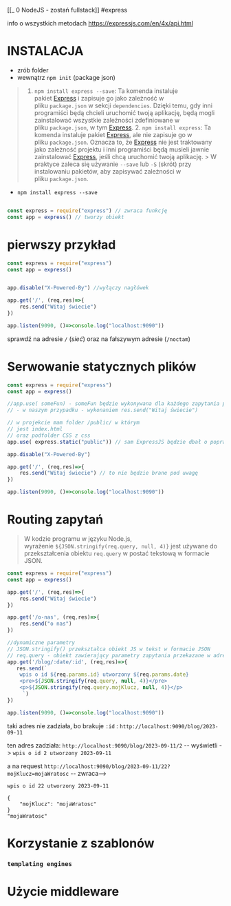 [[_ 0 NodeJS - zostań fullstack]]
#express 

info o wszystkich metodach https://expressjs.com/en/4x/api.html


# INSTALACJA
- zrób folder
- wewnątrz `npm init` (package json)
>1. `npm install express --save`: Ta komenda instaluje pakiet [Express](https://www.google.com/search?q=Express) i zapisuje go jako zależność w pliku `package.json` w sekcji `dependencies`. Dzięki temu, gdy inni programiści będą chcieli uruchomić twoją aplikację, będą mogli zainstalować wszystkie zależności zdefiniowane w pliku `package.json`, w tym [Express](https://www.google.com/search?q=Express).
    2. `npm install express`: Ta komenda instaluje pakiet [Express](https://www.google.com/search?q=Express), ale nie zapisuje go w pliku `package.json`. Oznacza to, że [Express](https://www.google.com/search?q=Express) nie jest traktowany jako zależność projektu i inni programiści będą musieli jawnie zainstalować [Express](https://www.google.com/search?q=Express), jeśli chcą uruchomić twoją aplikację.
    >
> W praktyce zaleca się używanie `--save` lub `-S` (skrót) przy instalowaniu pakietów, aby zapisywać zależności w pliku `package.json`.


- `npm install express --save`

```js

const express = require("express") // zwraca funkcję
const app = express() // tworzy obiekt

```


# pierwszy przykład
```js
const express = require("express")
const app = express()


app.disable("X-Powered-By") //wyłączy nagłówek

app.get('/', (req,res)=>{
    res.send("Witaj świecie")
})

app.listen(9090, ()=>console.log("localhost:9090"))
```
sprawdź na adresie `/` (*sieć*) oraz na fałszywym adresie (`/noctam`)

# Serwowanie statycznych plików
```js
const express = require("express")
const app = express()

//app.use( someFun) - someFun będzie wykonywana dla każdego zapytania przed
// - w naszym przypadku - wykonaniem res.send("Witaj świecie")

// w projekcie mam folder /public/ w którym
// jest index.html
// oraz podfolder CSS z css
app.use( express.static("public")) // sam ExpressJS będzie dbał o poprawne typy MIM

app.disable("X-Powered-By")

app.get('/', (req,res)=>{
    res.send("Witaj świecie") // to nie będzie brane pod uwagę
})  

app.listen(9090, ()=>console.log("localhost:9090"))
```

# Routing zapytań
>W kodzie programu w języku Node.js, wyrażenie `${JSON.stringify(req.query, null, 4)}` jest używane do przekształcenia obiektu `req.query` w postać tekstową w formacie JSON.
```js
const express = require("express")
const app = express()

app.get('/', (req,res)=>{
    res.send("Witaj świecie")
})

app.get('/o-nas', (req,res)=>{
    res.send("o nas")
})

//dynamiczne parametry
// JSON.stringify() przekształca obiekt JS w tekst w formacie JSON
// req.query - obiekt zawierający parametry zapytania przekazane w adresie URL
app.get('/blog/:date/:id', (req,res)=>{
   res.send(`
    wpis o id ${req.params.id} utworzony ${req.params.date}
    <pre>${JSON.stringify(req.query, null, 4)}</pre>
    <p>${JSON.stringify(req.query.mojKlucz, null, 4)}</p>     
     `)
})

app.listen(9090, ()=>console.log("localhost:9090"))
```
taki adres nie zadziała, bo brakuje `:id` : `http://localhost:9090/blog/2023-09-11`

ten adres zadziała:
`http://localhost:9090/blog/2023-09-11/2` -- wyświetli -> `wpis o id 2 utworzony 2023-09-11`

a na request `http://localhost:9090/blog/2023-09-11/22?mojKlucz=mojaWratosc` -- zwraca-->
```
wpis o id 22 utworzony 2023-09-11

{
    "mojKlucz": "mojaWratosc"
}
"mojaWratosc"
```


# Korzystanie z szablonów

### `templating engines`



# Użycie middleware









